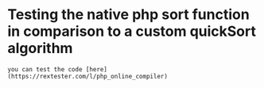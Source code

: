 # Testing the native php sort function in  comparison to a custom quickSort algorithm

	you can test the code [here](https://rextester.com/l/php_online_compiler)